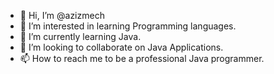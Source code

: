 - 👋 Hi, I’m @azizmech
- 👀 I’m interested in learning Programming languages.
- 🌱 I’m currently learning Java.
- 💞️ I’m looking to collaborate on Java Applications.
- 📫 How to reach me to be a professional Java programmer.

<!---
azizmech/azizmech is a ✨ special ✨ repository because its `README.md` (this file) appears on your GitHub profile.
You can click the Preview link to take a look at your changes.
--->

